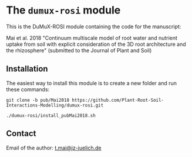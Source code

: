The `dumux-rosi` module
=================================
This is the DuMuX-ROSI module containing the code for the manuscript:

Mai et al. 2018  "Continuum multiscale model of root water and nutrient uptake from soil with explicit consideration of the 3D root architecture and the rhizosphere" (submitted to the Journal of Plant and Soil) 

Installation
--------------------------

The easiest way to install this module is to create a new folder and run these commands:
```
git clone -b pub/Mai2018 https://github.com/Plant-Root-Soil-Interactions-Modelling/dumux-rosi.git

./dumux-rosi/install_pubMai2018.sh
```

Contact
--------------------------
Email of the author: t.mai@jz-juelich.de

